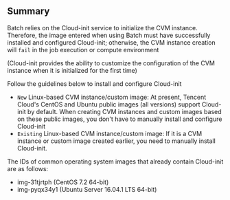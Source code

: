 ## Summary

Batch relies on the Cloud-init service to initialize the CVM instance. Therefore, the image entered when using Batch must have successfully installed and configured Cloud-init; otherwise, the CVM instance creation will ``fail`` in the job execution or compute environment

(Cloud-init provides the ability to customize the configuration of the CVM instance when it is initialized for the first time)

Follow the guidelines below to install and configure Cloud-init
* ``New`` Linux-based CVM instance/custom image: At present, Tencent Cloud's CentOS and Ubuntu public images (all versions) support Cloud-init by default. When creating CVM instances and custom images based on these public images, you don't have to manually install and configure Cloud-init
* ``Existing`` Linux-based CVM instance/custom image: If it is a CVM instance or custom image created earlier, you need to manually install Cloud-init.

The IDs of common operating system images that already contain Cloud-init are as follows:
* img-31tjrtph (CentOS 7.2 64-bit)
* img-pyqx34y1 (Ubuntu Server 16.04.1 LTS 64-bit)









